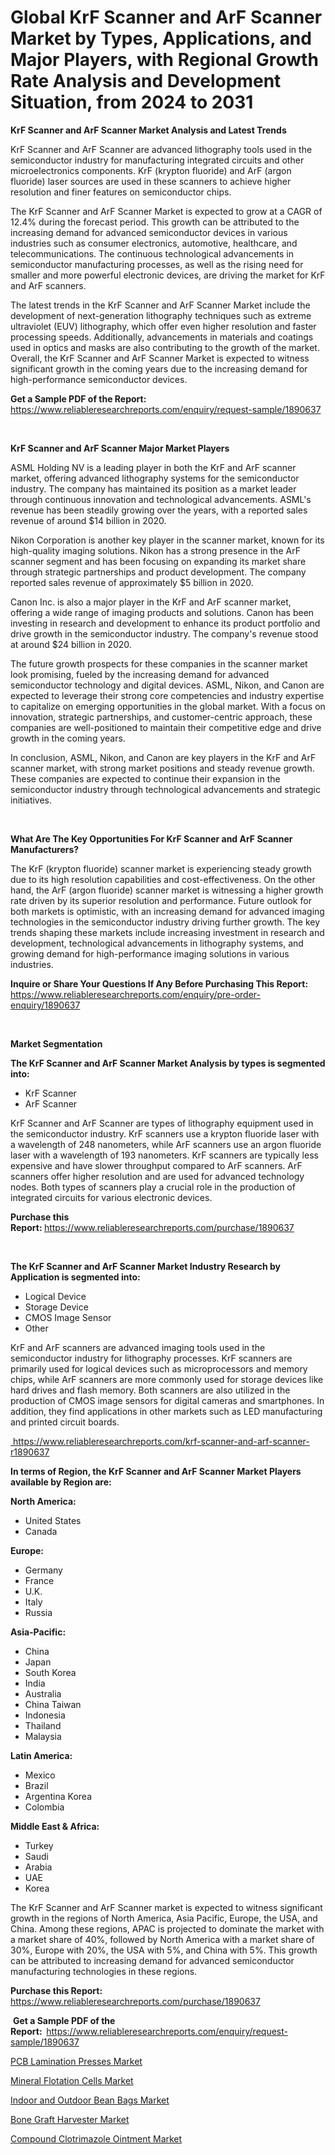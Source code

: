 <p><h1>Global KrF Scanner and ArF Scanner Market by Types, Applications, and Major Players, with Regional Growth Rate Analysis and Development Situation, from 2024 to 2031</h1></p><p><strong>KrF Scanner and ArF Scanner Market Analysis and Latest Trends</strong></p>
<p><p>KrF Scanner and ArF Scanner are advanced lithography tools used in the semiconductor industry for manufacturing integrated circuits and other microelectronics components. KrF (krypton fluoride) and ArF (argon fluoride) laser sources are used in these scanners to achieve higher resolution and finer features on semiconductor chips.</p><p>The KrF Scanner and ArF Scanner Market is expected to grow at a CAGR of 12.4% during the forecast period. This growth can be attributed to the increasing demand for advanced semiconductor devices in various industries such as consumer electronics, automotive, healthcare, and telecommunications. The continuous technological advancements in semiconductor manufacturing processes, as well as the rising need for smaller and more powerful electronic devices, are driving the market for KrF and ArF scanners.</p><p>The latest trends in the KrF Scanner and ArF Scanner Market include the development of next-generation lithography techniques such as extreme ultraviolet (EUV) lithography, which offer even higher resolution and faster processing speeds. Additionally, advancements in materials and coatings used in optics and masks are also contributing to the growth of the market. Overall, the KrF Scanner and ArF Scanner Market is expected to witness significant growth in the coming years due to the increasing demand for high-performance semiconductor devices.</p></p>
<p><strong>Get a Sample PDF of the Report:&nbsp;</strong> <a href="https://www.reliableresearchreports.com/enquiry/request-sample/1890637">https://www.reliableresearchreports.com/enquiry/request-sample/1890637</a></p>
<p>&nbsp;</p>
<p><strong>KrF Scanner and ArF Scanner Major Market Players</strong></p>
<p><p>ASML Holding NV is a leading player in both the KrF and ArF scanner market, offering advanced lithography systems for the semiconductor industry. The company has maintained its position as a market leader through continuous innovation and technological advancements. ASML's revenue has been steadily growing over the years, with a reported sales revenue of around $14 billion in 2020.</p><p>Nikon Corporation is another key player in the scanner market, known for its high-quality imaging solutions. Nikon has a strong presence in the ArF scanner segment and has been focusing on expanding its market share through strategic partnerships and product development. The company reported sales revenue of approximately $5 billion in 2020.</p><p>Canon Inc. is also a major player in the KrF and ArF scanner market, offering a wide range of imaging products and solutions. Canon has been investing in research and development to enhance its product portfolio and drive growth in the semiconductor industry. The company's revenue stood at around $24 billion in 2020.</p><p>The future growth prospects for these companies in the scanner market look promising, fueled by the increasing demand for advanced semiconductor technology and digital devices. ASML, Nikon, and Canon are expected to leverage their strong core competencies and industry expertise to capitalize on emerging opportunities in the global market. With a focus on innovation, strategic partnerships, and customer-centric approach, these companies are well-positioned to maintain their competitive edge and drive growth in the coming years.</p><p>In conclusion, ASML, Nikon, and Canon are key players in the KrF and ArF scanner market, with strong market positions and steady revenue growth. These companies are expected to continue their expansion in the semiconductor industry through technological advancements and strategic initiatives.</p></p>
<p>&nbsp;</p>
<p><strong>What Are The Key Opportunities For KrF Scanner and ArF Scanner Manufacturers?</strong></p>
<p><p>The KrF (krypton fluoride) scanner market is experiencing steady growth due to its high resolution capabilities and cost-effectiveness. On the other hand, the ArF (argon fluoride) scanner market is witnessing a higher growth rate driven by its superior resolution and performance. Future outlook for both markets is optimistic, with an increasing demand for advanced imaging technologies in the semiconductor industry driving further growth. The key trends shaping these markets include increasing investment in research and development, technological advancements in lithography systems, and growing demand for high-performance imaging solutions in various industries.</p></p>
<p><strong>Inquire or Share Your Questions If Any Before Purchasing This Report:</strong> <a href="https://www.reliableresearchreports.com/enquiry/pre-order-enquiry/1890637">https://www.reliableresearchreports.com/enquiry/pre-order-enquiry/1890637</a></p>
<p>&nbsp;</p>
<p><strong>Market Segmentation</strong></p>
<p><strong>The KrF Scanner and ArF Scanner Market Analysis by types is segmented into:</strong></p>
<p><ul><li>KrF Scanner</li><li>ArF Scanner</li></ul></p>
<p><p>KrF Scanner and ArF Scanner are types of lithography equipment used in the semiconductor industry. KrF scanners use a krypton fluoride laser with a wavelength of 248 nanometers, while ArF scanners use an argon fluoride laser with a wavelength of 193 nanometers. KrF scanners are typically less expensive and have slower throughput compared to ArF scanners. ArF scanners offer higher resolution and are used for advanced technology nodes. Both types of scanners play a crucial role in the production of integrated circuits for various electronic devices.</p></p>
<p><strong>Purchase this Report:&nbsp;</strong><a href="https://www.reliableresearchreports.com/purchase/1890637">https://www.reliableresearchreports.com/purchase/1890637</a></p>
<p>&nbsp;</p>
<p><strong>The KrF Scanner and ArF Scanner Market Industry Research by Application is segmented into:</strong></p>
<p><ul><li>Logical Device</li><li>Storage Device</li><li>CMOS Image Sensor</li><li>Other</li></ul></p>
<p><p>KrF and ArF scanners are advanced imaging tools used in the semiconductor industry for lithography processes. KrF scanners are primarily used for logical devices such as microprocessors and memory chips, while ArF scanners are more commonly used for storage devices like hard drives and flash memory. Both scanners are also utilized in the production of CMOS image sensors for digital cameras and smartphones. In addition, they find applications in other markets such as LED manufacturing and printed circuit boards.</p></p>
<p><a href="https://www.reliableresearchreports.com/krf-scanner-and-arf-scanner-r1890637">&nbsp;https://www.reliableresearchreports.com/krf-scanner-and-arf-scanner-r1890637</a></p>
<p><strong>In terms of Region, the KrF Scanner and ArF Scanner Market Players available by Region are:</strong></p>
<p>
    <p> <strong> North America: </strong>
        <ul>
            <li>United States</li>
            <li>Canada</li>
        </ul>
        </p> 
    <p> <strong> Europe: </strong>
        <ul>
            <li>Germany</li>
            <li>France</li>
            <li>U.K.</li>
            <li>Italy</li>
            <li>Russia</li>
        </ul>
        </p> 
    <p> <strong> Asia-Pacific: </strong>
        <ul>
            <li>China</li>
            <li>Japan</li>
            <li>South Korea</li>
            <li>India</li>
            <li>Australia</li>
            <li>China Taiwan</li>
            <li>Indonesia</li>
            <li>Thailand</li>
            <li>Malaysia</li>
        </ul>
        </p> 
    <p> <strong> Latin America: </strong>
        <ul>
            <li>Mexico</li>
            <li>Brazil</li>
            <li>Argentina Korea</li>
            <li>Colombia</li>
        </ul>
        </p> 
    <p> <strong> Middle East & Africa: </strong>
        <ul>
            <li>Turkey</li>
            <li>Saudi</li>
            <li>Arabia</li>
            <li>UAE</li>
            <li>Korea</li>
        </ul>
    </p>
    </p>
<p><p>The KrF Scanner and ArF Scanner market is expected to witness significant growth in the regions of North America, Asia Pacific, Europe, the USA, and China. Among these regions, APAC is projected to dominate the market with a market share of 40%, followed by North America with a market share of 30%, Europe with 20%, the USA with 5%, and China with 5%. This growth can be attributed to increasing demand for advanced semiconductor manufacturing technologies in these regions.</p></p>
<p><strong>Purchase this Report: </strong><a href="https://www.reliableresearchreports.com/purchase/1890637">https://www.reliableresearchreports.com/purchase/1890637</a></p>
<p>&nbsp;<strong>Get a Sample PDF of the Report:&nbsp;&nbsp;</strong><a href="https://www.reliableresearchreports.com/enquiry/request-sample/1890637">https://www.reliableresearchreports.com/enquiry/request-sample/1890637</a></p>
<p><strong></strong></p>
<p><p><a href="https://github.com/Krish2023na/Market-Research-Report-List-5/blob/main/pcb-lamination-presses-market.md">PCB Lamination Presses Market</a></p><p><a href="https://www.linkedin.com/pulse/global-mineral-flotation-cells-market-focus-application-end-use-kajbf?trackingId=UjpLuqoHQKKDa8vDABBbcw%3D%3D">Mineral Flotation Cells Market</a></p><p><a href="https://medium.com/@brendamoreno1988/deep-dive-into-the-indoor-and-outdoor-bean-bags-market-itstrends-market-segmentation-and-c71185f7dad7">Indoor and Outdoor Bean Bags Market</a></p><p><a href="https://issuu.com/reportprime-2/docs/bone-graft-harvester-market-size-2030.pptx">Bone Graft Harvester Market</a></p><p><a href="https://www.linkedin.com/pulse/compound-clotrimazole-ointment-market-size-growth-industry-2tpbf?trackingId=7NvT9sqhR4uABmAGWoY4Yg%3D%3D">Compound Clotrimazole Ointment Market</a></p></p>